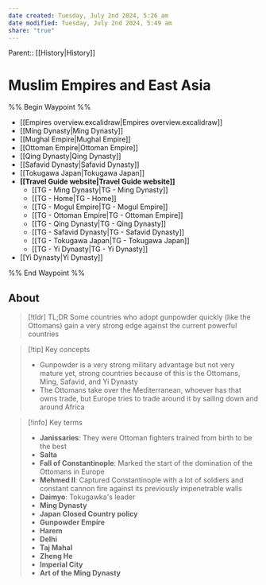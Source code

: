 ```yaml
---
date created: Tuesday, July 2nd 2024, 5:26 am
date modified: Tuesday, July 2nd 2024, 5:49 am
share: "true"
---
```

Parent:: [[History|History]]

# Muslim Empires and East Asia

%% Begin Waypoint %%
- [[Empires overview.excalidraw|Empires overview.excalidraw]]
- [[Ming Dynasty|Ming Dynasty]]
- [[Mughal Empire|Mughal Empire]]
- [[Ottoman Empire|Ottoman Empire]]
- [[Qing Dynasty|Qing Dynasty]]
- [[Safavid Dynasty|Safavid Dynasty]]
- [[Tokugawa Japan|Tokugawa Japan]]
- **[[Travel Guide website|Travel Guide website]]**
	- [[TG -  Ming Dynasty|TG -  Ming Dynasty]]
	- [[TG - Home|TG - Home]]
	- [[TG - Mogul Empire|TG - Mogul Empire]]
	- [[TG - Ottoman Empire|TG - Ottoman Empire]]
	- [[TG - Qing Dynasty|TG - Qing Dynasty]]
	- [[TG - Safavid Dynasty|TG - Safavid Dynasty]]
	- [[TG - Tokugawa Japan|TG - Tokugawa Japan]]
	- [[TG - Yi Dynasty|TG - Yi Dynasty]]
- [[Yi Dynasty|Yi Dynasty]]

%% End Waypoint %%

## About

> [!tldr] TL;DR
> Some countries who adopt gunpowder quickly (like the Ottomans) gain a very strong edge against the current powerful countries

> [!tip] Key concepts
> - Gunpowder is a very strong military advantage but not very mature yet, strong countries because of this is the Ottomans, Ming, Safavid, and Yi Dynasty
> - The Ottomans take over the Mediterranean, whoever has that owns trade, but Europe tries to trade around it by sailing down and around Africa

> [!info] Key terms
> - **Janissaries**: They were Ottoman fighters trained from birth to be the best
> - **Salta**
> - **Fall of Constantinople**: Marked the start of the domination of the Ottomans in Europe
> - **Mehmed II**: Captured Constantinople with a lot of soldiers and constant cannon fire against its previously impenetrable walls
> - **Daimyo**: Tokugawka's leader
> - **Ming Dynasty**
> - **Japan Closed Country policy**
> - **Gunpowder Empire**
> - **Harem**
> - **Delhi**
> - **Taj Mahal**
> - **Zheng He**
> - **Imperial City**
> - **Art of the Ming Dynasty**